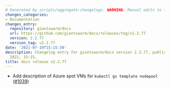 ```yaml
---
# Generated by scripts/aggregate-changelogs. WARNING: Manual edits to this files will be overwritten.
changes_categories:
- Documentation
changes_entry:
  repository: giantswarm/docs
  url: https://github.com/giantswarm/docs/releases/tag/v2.2.77
  version: 2.2.77
  version_tag: v2.2.77
date: '2021-07-19T15:15:30'
description: Changelog entry for giantswarm/docs version 2.2.77, published on 19 July
  2021, 15:15.
title: docs release v2.2.77
---
```


- Add description of Azure spot VMs for `kubectl gs template nodepool` ([#1039](https://github.com/giantswarm/docs/pull/1039))
